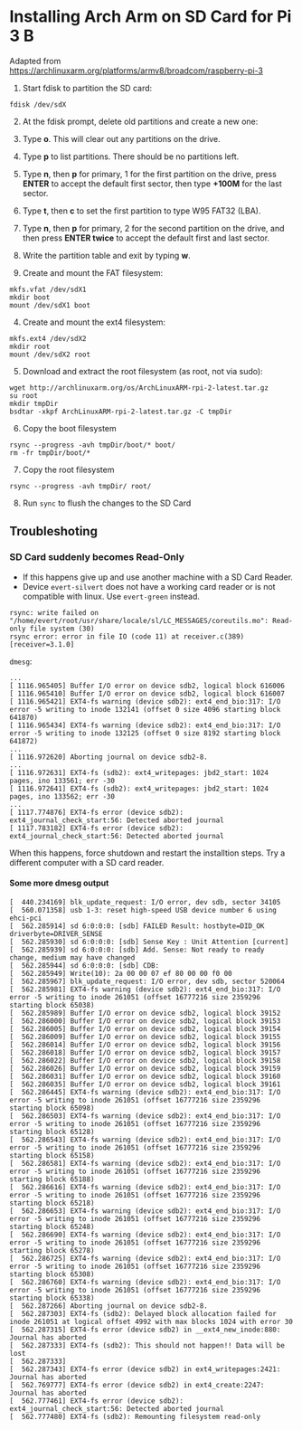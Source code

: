 # Installing Arch Arm on SD Card for Pi 3 B

Adapted from https://archlinuxarm.org/platforms/armv8/broadcom/raspberry-pi-3

1. Start fdisk to partition the SD card:
```
fdisk /dev/sdX
```

2. At the fdisk prompt, delete old partitions and create a new one: 
  1. Type **o**. This will clear out any partitions on the drive.
  2. Type **p** to list partitions. There should be no partitions left.
  3. Type **n**, then **p** for primary, 1 for the first partition on the drive, press **ENTER** to accept the default first sector, then type **+100M** for the last sector.
  4. Type **t**, then **c** to set the first partition to type W95 FAT32 (LBA).
  5. Type **n**, then **p** for primary, 2 for the second partition on the drive, and then press **ENTER twice** to accept the default first and last sector.
  6. Write the partition table and exit by typing **w**.
  
3.  Create and mount the FAT filesystem:
```
mkfs.vfat /dev/sdX1
mkdir boot
mount /dev/sdX1 boot
```

4. Create and mount the ext4 filesystem:

```
mkfs.ext4 /dev/sdX2
mkdir root
mount /dev/sdX2 root
```

5. Download and extract the root filesystem (as root, not via sudo):
```
wget http://archlinuxarm.org/os/ArchLinuxARM-rpi-2-latest.tar.gz
su root
mkdir tmpDir
bsdtar -xkpf ArchLinuxARM-rpi-2-latest.tar.gz -C tmpDir
```

6. Copy the boot filesystem
```
rsync --progress -avh tmpDir/boot/* boot/
rm -fr tmpDir/boot/*
```

7. Copy the root filesystem
```
rsync --progress -avh tmpDir/ root/
```

8. Run `sync` to flush the changes to the SD Card

## Troubleshoting
### SD Card suddenly becomes Read-Only
- If this happens give up and use another machine with a SD Card Reader.
- Device `evert-silvert` does not have a working card reader or is not compatible with linux. Use `evert-green` instead.
```
rsync: write failed on "/home/evert/root/usr/share/locale/sl/LC_MESSAGES/coreutils.mo": Read-only file system (30)
rsync error: error in file IO (code 11) at receiver.c(389) [receiver=3.1.0]
```

`dmesg`:
```
...
[ 1116.965405] Buffer I/O error on device sdb2, logical block 616006
[ 1116.965410] Buffer I/O error on device sdb2, logical block 616007
[ 1116.965421] EXT4-fs warning (device sdb2): ext4_end_bio:317: I/O error -5 writing to inode 132141 (offset 0 size 4096 starting block 641870)
[ 1116.965434] EXT4-fs warning (device sdb2): ext4_end_bio:317: I/O error -5 writing to inode 132125 (offset 0 size 8192 starting block 641872)
...
[ 1116.972620] Aborting journal on device sdb2-8.
...
[ 1116.972631] EXT4-fs (sdb2): ext4_writepages: jbd2_start: 1024 pages, ino 133561; err -30
[ 1116.972641] EXT4-fs (sdb2): ext4_writepages: jbd2_start: 1024 pages, ino 133562; err -30
...
[ 1117.774876] EXT4-fs error (device sdb2): ext4_journal_check_start:56: Detected aborted journal
[ 1117.783182] EXT4-fs error (device sdb2): ext4_journal_check_start:56: Detected aborted journal
```

When this happens, force shutdown and restart the installtion steps. Try a different computer with a SD card reader.

#### Some more dmesg output
```
[  440.234169] blk_update_request: I/O error, dev sdb, sector 34105
[  560.071358] usb 1-3: reset high-speed USB device number 6 using ehci-pci
[  562.285914] sd 6:0:0:0: [sdb] FAILED Result: hostbyte=DID_OK driverbyte=DRIVER_SENSE
[  562.285930] sd 6:0:0:0: [sdb] Sense Key : Unit Attention [current]
[  562.285939] sd 6:0:0:0: [sdb] Add. Sense: Not ready to ready change, medium may have changed
[  562.285944] sd 6:0:0:0: [sdb] CDB: 
[  562.285949] Write(10): 2a 00 00 07 ef 80 00 00 f0 00
[  562.285967] blk_update_request: I/O error, dev sdb, sector 520064
[  562.285981] EXT4-fs warning (device sdb2): ext4_end_bio:317: I/O error -5 writing to inode 261051 (offset 16777216 size 2359296 starting block 65038)
[  562.285989] Buffer I/O error on device sdb2, logical block 39152
[  562.286000] Buffer I/O error on device sdb2, logical block 39153
[  562.286005] Buffer I/O error on device sdb2, logical block 39154
[  562.286009] Buffer I/O error on device sdb2, logical block 39155
[  562.286014] Buffer I/O error on device sdb2, logical block 39156
[  562.286018] Buffer I/O error on device sdb2, logical block 39157
[  562.286022] Buffer I/O error on device sdb2, logical block 39158
[  562.286026] Buffer I/O error on device sdb2, logical block 39159
[  562.286031] Buffer I/O error on device sdb2, logical block 39160
[  562.286035] Buffer I/O error on device sdb2, logical block 39161
[  562.286445] EXT4-fs warning (device sdb2): ext4_end_bio:317: I/O error -5 writing to inode 261051 (offset 16777216 size 2359296 starting block 65098)
[  562.286503] EXT4-fs warning (device sdb2): ext4_end_bio:317: I/O error -5 writing to inode 261051 (offset 16777216 size 2359296 starting block 65128)
[  562.286543] EXT4-fs warning (device sdb2): ext4_end_bio:317: I/O error -5 writing to inode 261051 (offset 16777216 size 2359296 starting block 65158)
[  562.286581] EXT4-fs warning (device sdb2): ext4_end_bio:317: I/O error -5 writing to inode 261051 (offset 16777216 size 2359296 starting block 65188)
[  562.286616] EXT4-fs warning (device sdb2): ext4_end_bio:317: I/O error -5 writing to inode 261051 (offset 16777216 size 2359296 starting block 65218)
[  562.286653] EXT4-fs warning (device sdb2): ext4_end_bio:317: I/O error -5 writing to inode 261051 (offset 16777216 size 2359296 starting block 65248)
[  562.286690] EXT4-fs warning (device sdb2): ext4_end_bio:317: I/O error -5 writing to inode 261051 (offset 16777216 size 2359296 starting block 65278)
[  562.286725] EXT4-fs warning (device sdb2): ext4_end_bio:317: I/O error -5 writing to inode 261051 (offset 16777216 size 2359296 starting block 65308)
[  562.286760] EXT4-fs warning (device sdb2): ext4_end_bio:317: I/O error -5 writing to inode 261051 (offset 16777216 size 2359296 starting block 65338)
[  562.287266] Aborting journal on device sdb2-8.
[  562.287303] EXT4-fs (sdb2): Delayed block allocation failed for inode 261051 at logical offset 4992 with max blocks 1024 with error 30
[  562.287315] EXT4-fs error (device sdb2) in __ext4_new_inode:880: Journal has aborted
[  562.287333] EXT4-fs (sdb2): This should not happen!! Data will be lost
[  562.287333] 
[  562.287343] EXT4-fs error (device sdb2) in ext4_writepages:2421: Journal has aborted
[  562.769777] EXT4-fs error (device sdb2) in ext4_create:2247: Journal has aborted
[  562.777461] EXT4-fs error (device sdb2): ext4_journal_check_start:56: Detected aborted journal
[  562.777480] EXT4-fs (sdb2): Remounting filesystem read-only
```
